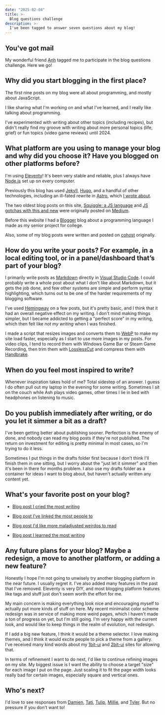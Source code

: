 ```yaml
---
date: "2025-02-04"
title: >-
  Blog questions challenge
description: >-
  I've been tagged to answer seven questions about my blog!
---
```


## You've got mail

My wonderful friend
[Anh](https://anhvn.com/posts/2025/questions-about-the-blog/) tagged me to
participate in the blog questions challenge. Here we go!

## Why did you start blogging in the first place?

The first nine posts on my blog were all about programming, and mostly about
JavaScript.

I like sharing what I'm working on and what I've learned, and I really like
talking about programming.

I've experimented with writing about other topics (including recipes), but
didn't really find my groove with writing about more personal topics (life,
grief) or fun topics (video game reviews) until 2024.

## What platform are you using to manage your blog and why did you choose it? Have you blogged on other platforms before?

I'm using [Eleventy](https://www.11ty.dev/)! It's been very stable and reliable,
plus I always have [Node.js](https://nodejs.org/en) set up on every computer.

Previously this blog has used [Jekyll](https://jekyllrb.com/),
[Hugo](https://gohugo.io/), and a handful of other technologies, including an
ill-fated rewrite in [Astro](https://astro.build/), which
[I wrote about](/blog/2024/becoming-an-astro-not/).

The two oldest blog posts on this site,
[Squiggle: a JS language](/blog/2015/squiggle-a-js-language/) and
[JS gotchas with this and new](/blog/2015/js-gotchas-with-this-and-new/) were
originally posted on [Medium](https://medium.com/).

Before this website I had a [Blogger](https://www.blogger.com/about/) blog about
a programming language I made as my senior project for college.

Also, some of my blog posts were written and posted on
[cohost](https://cohost.org/) originally.

## How do you write your posts? For example, in a local editing tool, or in a panel/dashboard that’s part of your blog?

I primarily write posts as [Markdown](https://commonmark.org/) directly in
[Visual Studio Code](https://code.visualstudio.com/). I could probably write a
whole post about what I don't like about Markdown, but it gets the job done, and
few other systems are simple and perform syntax highlighting, which turns out to
be one of the harder requirements of my blogging software.

I've used [Hemingway](https://hemingwayapp.com/) on a few posts, but it's pretty
basic, and I think that it had an overall negative effect on my writing. I don't
mind making things simpler, but I became addicted to getting a "perfect score"
in my writing, which then felt like _not my writing_ when I was finished.

I made a script that resizes images and converts them to
[WebP](https://developers.google.com/speed/webp) to make my site load faster,
especially as I start to use more images in my posts. For video clips, I tend to
record them with Windows Game Bar or Steam Game Recording, then trim them with
[LosslessCut](https://github.com/mifi/lossless-cut) and compress them with
[Handbrake](https://handbrake.fr/).

## When do you feel most inspired to write?

Whenever inspiration takes hold of me? Total sidestep of an answer. I guess I do
often pull out my laptop in the evening for some writing. Sometimes I sit on the
couch while Ash plays video games, other times I lie in bed with headphones on
listening to music.

## Do you publish immediately after writing, or do you let it simmer a bit as a draft?

I've been getting better about publishing sooner. Perfection is the enemy of
done, and nobody can read my blog posts if they're not published. The return on
investment for editing is pretty minimal in most cases, so I'm trying to do it
less.

Sometimes I put things in the drafts folder first because I don't think I'll
finish them in one sitting, but I worry about the "just let it simmer" and then
it's been in there for months problem. I also use my drafts folder as a
container for ideas I want to blog about, but haven't actually written any
content yet.

## What's your favorite post on your blog?

- [Blog post I cried the most writing](/blog/2024/curry/)

- [Blog post I've linked the most people to](/blog/2018/better-bash-7-tips/)

- [Blog post I'd like more maladjusted weirdos to read](/blog/2023/the-web-wasnt-a-mistake/)

- [Blog post I learned the most writing](/blog/2023/the-web-is-an-app-platform/)

## Any future plans for your blog? Maybe a redesign, a move to another platform, or adding a new feature?

Honestly I hope I'm not going to unwisely try another blogging platform in the
near future. I usually regret it. I've also added many features in the past that
I've removed. Eleventy is very DIY, and most blogging platform features like
tags and stuff just don't seem worth the effort for me.

My main concern is making everything look nice and encouraging myself to
actually put more kinds of stuff on here. My recent minimalist color scheme
redesign was in service of making more weird pages, which I haven't made a ton
of progress on yet, but I'm still going. I'm very happy with the current look,
and would like to keep things in the realm of evolution, not redesign.

If I add a big new feature, I think it would be a theme selector. I love making
themes, and I think it would excite people to pick a theme from a gallery. I've
received many kind words about my [1bit-ui](https://1bit-ui.wavebeem.com/) and
[2bit-ui](https://2bit-ui.wavebeem.com/) sites for allowing that.

In terms of refinement I want to do next, I'd like to continue refining images
on my site. My biggest issue is I want the ability to choose a target "size" for
each image I put on the page. Just scaling it to fit the page width looks really
bad for certain images, especially square and vertical ones.

## Who's next?

I'd love to see responses from [Damien](https://damien.zone/),
[Tati](https://tati.codes/), [Tulip](https://platinumtulip.net/),
[Millie](https://milliesquilly.com/), and
[Tyler](https://blog.atylerrobertson.com/). But no pressure if you don't want
to!
